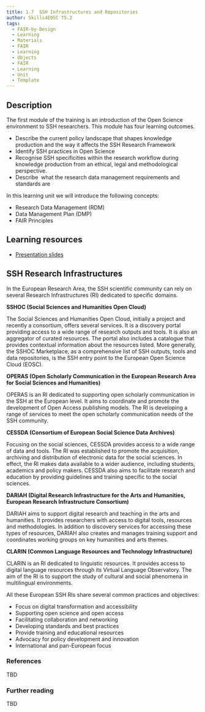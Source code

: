 ```yaml
---
title: 1.7  SSH Infrastructures and Repositories
author: Skills4EOSC T5.2
tags:
  - FAIR-by-Design
  - Learning
  - Materials
  - FAIR
  - Learning
  - Objects
  - FAIR
  - Learning
  - Unit
  - Template
---
```

## Description

The first module of the training is an introduction of the Open Science environment to SSH researchers. This module has four learning outcomes.

- Describe the current policy landscape that shapes knowledge production and the way it affects the SSH Research Framework
- Identify SSH practices in Open Science
- Recognise SSH specificities within the research workflow during knowledge production from an ethical, legal and methodological perspective.
- Describe  what the research data management requirements and standards are

In this learning unit we will introduce the following concepts:
- Research Data Management (RDM)
- Data Management Plan (DMP)
- FAIR Principles

## Learning resources

- [Presentation slides](https://docs.google.com/presentation/d/15hYfCrpqMdVhTIaYPJQKmj6nNUaL1CZO/edit?usp=sharing&ouid=102604071504748959042&rtpof=true&sd=true)
## SSH Research Infrastructures

In the European Research Area, the SSH scientific community can rely on several Research Infrastructures (RI) dedicated to specific domains.

**SSHOC (Social Sciences and Humanities Open Cloud)**

The Social Sciences and Humanities Open Cloud, initially a project and recently a consortium, offers several services. It is a discovery portal providing access to a wide range of research outputs and tools. It is also an aggregator of curated resources. The portal also includes a catalogue that provides contextual information about the resources listed. More generally, the SSHOC Marketplace, as a comprehensive list of SSH outputs, tools and data repositories, is the SSH entry point to the European Open Science Cloud (EOSC).

**OPERAS (Open Scholarly Communication in the European Research Area for Social Sciences and Humanities)**

OPERAS is an RI dedicated to supporting open scholarly communication in the SSH at the European level. It aims to coordinate and promote the development of Open Access publishing models. The RI is developing a range of services to meet the open scholarly communication needs of the SSH community.

**CESSDA (Consortium of European Social Science Data Archives)**

Focusing on the social sciences, CESSDA provides access to a wide range of data and tools. The RI was established to promote the acquisition, archiving and distribution of electronic data for the social sciences. In effect, the RI makes data available to a wider audience, including students, academics and policy makers. CESSDA also aims to facilitate research and education by providing guidelines and training specific to the social sciences. 

**DARIAH (Digital Research Infrastructure for the Arts and Humanities, European Research Infrastructure Consortium)**
	
DARIAH aims to support digital research and teaching in the arts and humanities. It provides researchers with access to digital tools, resources and methodologies. In addition to discovery services for accessing these types of resources, DARIAH also creates and manages training support and coordinates working groups on key humanities and arts themes.

**CLARIN (Common Language Resources and Technology Infrastructure)**

CLARIN is an RI dedicated to linguistic resources. It provides access to digital language resources through its Virtual Language Observatory. The aim of the RI is to support the study of cultural and social phenomena in multilingual environments.

All these European SSH RIs share several common practices and objectives: 

- Focus on digital transformation and accessibility
- Supporting open science and open access
- Facilitating collaboration and networking
- Developing standards and best practices
- Provide training and educational resources
- Advocacy for policy development and innovation
- International and pan-European focus

### References

TBD

### Further reading

TBD




